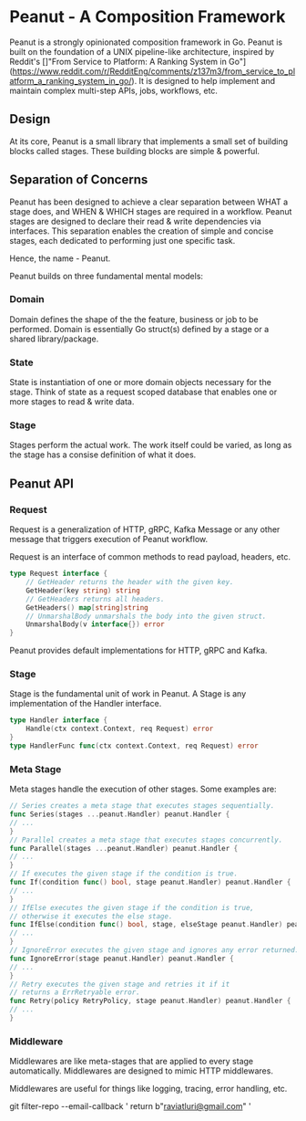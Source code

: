 # Peanut - A Composition Framework

Peanut is a strongly opinionated composition framework in Go. Peanut is built on the foundation of a UNIX pipeline-like architecture, inspired by Reddit's []"From Service to Platform: A Ranking System in Go"](https://www.reddit.com/r/RedditEng/comments/z137m3/from_service_to_platform_a_ranking_system_in_go/). It is designed to help implement and maintain complex multi-step APIs, jobs, workflows, etc.

## Design

At its core, Peanut is a small library that implements a small set of building blocks called stages. These building blocks are simple & powerful.

## Separation of Concerns

Peanut has been designed to achieve a clear separation between WHAT a stage does, and WHEN & WHICH stages are required in a workflow. Peanut stages are designed to declare their read & write dependencies via interfaces. This separation enables the creation of simple and concise stages, each dedicated to performing just one specific task.

Hence, the name - Peanut.

Peanut builds on three fundamental mental models:

### Domain

Domain defines the shape of the the feature, business or job to be performed. Domain is essentially Go struct(s) defined by a stage or a shared library/package.

### State

State is instantiation of one or more domain objects necessary for the stage. Think of state as a request scoped database that enables one or more stages to read & write data.

### Stage

Stages perform the actual work. The work itself could be varied, as long as the stage has a consise definition of what it does.

## Peanut API

### Request

Request is a generalization of HTTP, gRPC, Kafka Message or any other message that triggers execution of Peanut workflow.

Request is an interface of common methods to read payload, headers, etc.

```go
type Request interface {
    // GetHeader returns the header with the given key.
    GetHeader(key string) string
    // GetHeaders returns all headers.
    GetHeaders() map[string]string
    // UnmarshalBody unmarshals the body into the given struct.
    UnmarshalBody(v interface{}) error
}
```

Peanut provides default implementations for HTTP, gRPC and Kafka.

### Stage

Stage is the fundamental unit of work in Peanut. A Stage is any implementation of the Handler interface.

```go
type Handler interface {
    Handle(ctx context.Context, req Request) error
}
type HandlerFunc func(ctx context.Context, req Request) error
```

### Meta Stage

Meta stages handle the execution of other stages. Some examples are:

```go
// Series creates a meta stage that executes stages sequentially.
func Series(stages ...peanut.Handler) peanut.Handler {
// ...
}
// Parallel creates a meta stage that executes stages concurrently.
func Parallel(stages ...peanut.Handler) peanut.Handler {
// ...
}
// If executes the given stage if the condition is true.
func If(condition func() bool, stage peanut.Handler) peanut.Handler {
// ...
}
// IfElse executes the given stage if the condition is true,
// otherwise it executes the else stage.
func IfElse(condition func() bool, stage, elseStage peanut.Handler) peanut.Handler {
// ...
}
// IgnoreError executes the given stage and ignores any error returned.
func IgnoreError(stage peanut.Handler) peanut.Handler {
// ...
}
// Retry executes the given stage and retries it if it
// returns a ErrRetryable error.
func Retry(policy RetryPolicy, stage peanut.Handler) peanut.Handler {
// ...
}
```

### Middleware

Middlewares are like meta-stages that are applied to every stage automatically. Middlewares are designed to mimic HTTP middlewares.

Middlewares are useful for things like logging, tracing, error handling, etc.

git filter-repo --email-callback '
return b"raviatluri@gmail.com"
'
